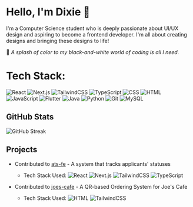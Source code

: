 # Hello, I'm Dixie 👋

I'm a Computer Science student who is deeply passionate about UI/UX design and aspiring to become a frontend developer. I'm all about creating designs and bringing these designs to life! 

🌈 *A splash of color to my black-and-white world of coding is all I need.*

# Tech Stack:
![React](https://img.shields.io/badge/React-20232A?style=for-the-badge&logo=react&logoColor=61DAFB)
![Next.js](https://img.shields.io/badge/Next.js-000000?style=for-the-badge&logo=nextdotjs&logoColor=white)
![TailwindCSS](https://img.shields.io/badge/Tailwind_CSS-38B2AC?style=for-the-badge&logo=tailwind-css&logoColor=white)
![TypeScript](https://img.shields.io/badge/TypeScript-3178C6?style=for-the-badge&logo=typescript&logoColor=white)
![CSS](https://img.shields.io/badge/CSS-1572B6?style=for-the-badge&logo=css3&logoColor=white)
![HTML](https://img.shields.io/badge/HTML-E34F26?style=for-the-badge&logo=html5&logoColor=white)
![JavaScript](https://img.shields.io/badge/JavaScript-323330?style=for-the-badge&logo=javascript&logoColor=f7df1e)
![Flutter](https://img.shields.io/badge/Flutter-02569B?style=for-the-badge&logo=flutter&logoColor=white)
![Java](https://img.shields.io/badge/Java-007396?style=for-the-badge&logo=java&logoColor=white)
![Python](https://img.shields.io/badge/Python-3670A0?style=for-the-badge&logo=python&logoColor=ffdd54)
![Git](https://img.shields.io/badge/Git-F05032?style=for-the-badge&logo=git&logoColor=white)
![MySQL](https://img.shields.io/badge/MySQL-4479A1?style=for-the-badge&logo=mysql&logoColor=white)

## GitHub Stats
![GitHub Streak](https://github-readme-streak-stats.herokuapp.com/?user=dmarxie&theme=merko)

## Projects

- Contributed to [ats-fe](https://github.com/ingenuity-ph/ats-fe) - A system that tracks applicants' statuses
  - Tech Stack Used:
    ![React](https://img.shields.io/badge/React-20232A?style=for-the-badge&logo=react&logoColor=61DAFB)
    ![Next.js](https://img.shields.io/badge/Next.js-000000?style=for-the-badge&logo=nextdotjs&logoColor=white)
    ![TailwindCSS](https://img.shields.io/badge/Tailwind_CSS-38B2AC?style=for-the-badge&logo=tailwind-css&logoColor=white)
    ![TypeScript](https://img.shields.io/badge/TypeScript-3178C6?style=for-the-badge&logo=typescript&logoColor=white)
    
- Contributed to [joes-cafe](https://github.com/dkeithdj/joes-cafe) - A QR-based Ordering System for Joe's Cafe
  - Tech Stack Used:
    ![HTML](https://img.shields.io/badge/HTML-E34F26?style=for-the-badge&logo=html5&logoColor=white)
    ![TailwindCSS](https://img.shields.io/badge/Tailwind_CSS-38B2AC?style=for-the-badge&logo=tailwind-css&logoColor=white)


